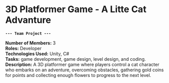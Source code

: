 # 3D Platformer Game - A Litte Cat Advanture

**`--- Team Project ---`**

**Number of Members:** 3  
**Roles:** Developer  
**Technologies Used:** Unity, C#  
**Tasks:** game development, game design, level design, and coding.  
**Description:** A 3D platformer game where players control a cat character who embarks on an adventure, overcoming obstacles, gathering gold coins for points and collecting enough flowers to progress to the next level.
